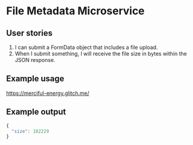 # File Metadata Microservice

## User stories

1. I can submit a FormData object that includes a file upload.
2. When I submit something, I will receive the file size in bytes within the JSON response.

## Example usage

<https://merciful-energy.glitch.me/>

## Example output

```javascript
{
  "size": 102229
}
```

